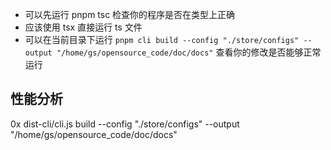 - 可以先运行 pnpm tsc 检查你的程序是否在类型上正确
- 应该使用 tsx 直接运行 ts 文件
- 可以在当前目录下运行 `pnpm cli build --config "./store/configs" --output "/home/gs/opensource_code/doc/docs"` 查看你的修改是否能够正常运行

## 性能分析

0x dist-cli/cli.js build --config "./store/configs" --output "/home/gs/opensource_code/doc/docs"